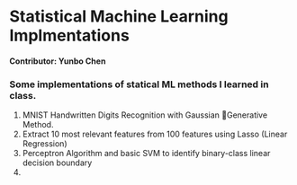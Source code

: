 # Statistical Machine Learning Implmentations #

#### Contributor: Yunbo Chen ####
### Some implementations of statical ML methods I learned in class.  

1. MNIST Handwritten Digits Recognition with Gaussian Generative Method. 
2. Extract 10 most relevant features from 100 features using Lasso (Linear Regression) 
3. Perceptron Algorithm and basic SVM to identify binary-class linear decision boundary 
4. 